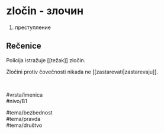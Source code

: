 # zločin - злочин

1. преступление  

## Rečenice

Policija istražuje [[težak]] zločin.  

Zločini protiv čovečnosti nikada ne [[zastarevati|zastarevaju]].  

<br>

#vrsta/imenica  
#nivo/B1  

#tema/bezbednost  
#tema/pravda  
#tema/društvo
